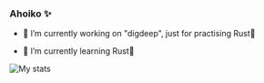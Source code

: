 ### Ahoiko ✨

- 🔭 I’m currently working on "digdeep", just for practising Rust🦀

- 🌱 I’m currently learning Rust🦀

![My stats](https://github-readme-stats.vercel.app/api?username=Rustatano)
<!--
**Rustatano/Rustatano** is a ✨ _special_ ✨ repository because its `README.md` (this file) appears on your GitHub profile.

Here are some ideas to get you started:

- 👯 I’m looking to collaborate on ...
- 🤔 I’m looking for help with ...
- 💬 Ask me about ...
- 📫 How to reach me: ...
- 😄 Pronouns: ...
- ⚡ Fun fact: ...
-->
